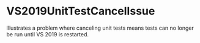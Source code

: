 # VS2019UnitTestCancelIssue
Illustrates a problem where canceling unit tests means tests can no longer be run until VS 2019 is restarted.
